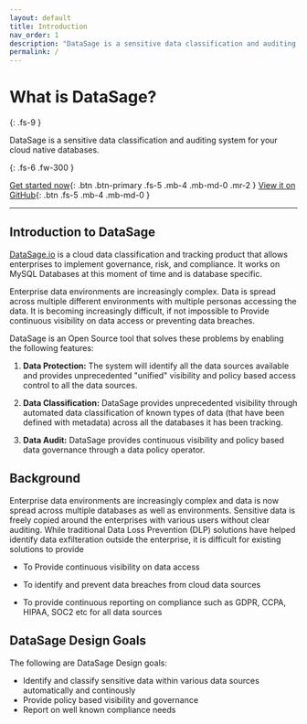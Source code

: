 ```yaml
---
layout: default
title: Introduction
nav_order: 1
description: "DataSage is a sensitive data classification and auditing system"
permalink: /
---
```


# What is DataSage?
{: .fs-9 }

DataSage is a sensitive data classification and auditing system for your cloud native databases. 


{: .fs-6 .fw-300 }

[Get started now](#getting-started){: .btn .btn-primary .fs-5 .mb-4 .mb-md-0 .mr-2 } [View it on GitHub](https://github.com/datasage-io){: .btn .fs-5 .mb-4 .mb-md-0 }

---

## Introduction to DataSage

[DataSage.io](https://datasage.io/) is a cloud data classification and tracking product that allows enterprises to implement governance, risk, and compliance. It works on MySQL Databases at this moment of time and is database specific.

Enterprise data environments are increasingly complex. Data is spread across multiple different environments with multiple personas accessing the data. It is becoming increasingly difficult, if not impossible to Provide continuous visibility on data access or preventing data breaches.

DataSage is an Open Source tool that solves these problems by enabling the following features:

1. **Data Protection:** The system will identify all the data sources available and provides unprecedented "unified" visibility and policy based access control to all the data sources.

2. **Data Classification:** DataSage provides unprecedented visibility through automated data classification of known types of data (that have been defined with metadata) across all the databases it has been tracking.

3. **Data Audit:** DataSage provides continuous visibility and policy based data governance through a data policy operator.

## Background

Enterprise data environments are increasingly complex and data is now spread across multiple databases as well as environments. Sensitive data is freely copied around the enterprises with various users without clear auditing.
While traditional Data Loss Prevention (DLP) solutions have helped identify data exfilteration outside the enterprise, it is difficult for existing solutions to provide 

- To Provide continuous visibility on data access

- To identify and prevent data breaches from cloud data sources

- To provide continuous reporting on compliance such as GDPR, CCPA, HIPAA, SOC2 etc for all data sources



## DataSage Design Goals

The following are DataSage Design goals:

- Identify and classify sensitive data within various data sources automatically and continously
- Provide policy based visibility and governance
- Report on well known compliance needs




